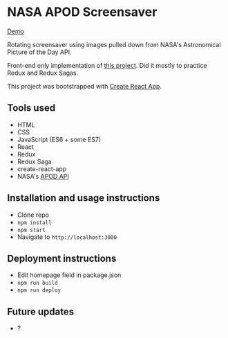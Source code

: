# NASA APOD Screensaver

[Demo](https://pakkudon.github.io/nasa-apod-screensaver/)

Rotating screensaver using images pulled down from NASA's Astronomical Picture of the Day API.

Front-end only implementation of [this project](https://github.com/PakkuDon/nasa-apod-screensaver-crud). Did it mostly to practice Redux and Redux Sagas.

This project was bootstrapped with [Create React App](https://github.com/facebookincubator/create-react-app).

## Tools used
- HTML
- CSS
- JavaScript (ES6 + some ES7)
- React
- Redux
- Redux Saga
- create-react-app
- NASA's [APOD API](https://api.nasa.gov/api.html#apod)

## Installation and usage instructions
- Clone repo
- `npm install`
- `npm start`
- Navigate to `http://localhost:3000`

## Deployment instructions
- Edit homepage field in package.json
- `npm run build`
- `npm run deploy`

## Future updates
- ?
